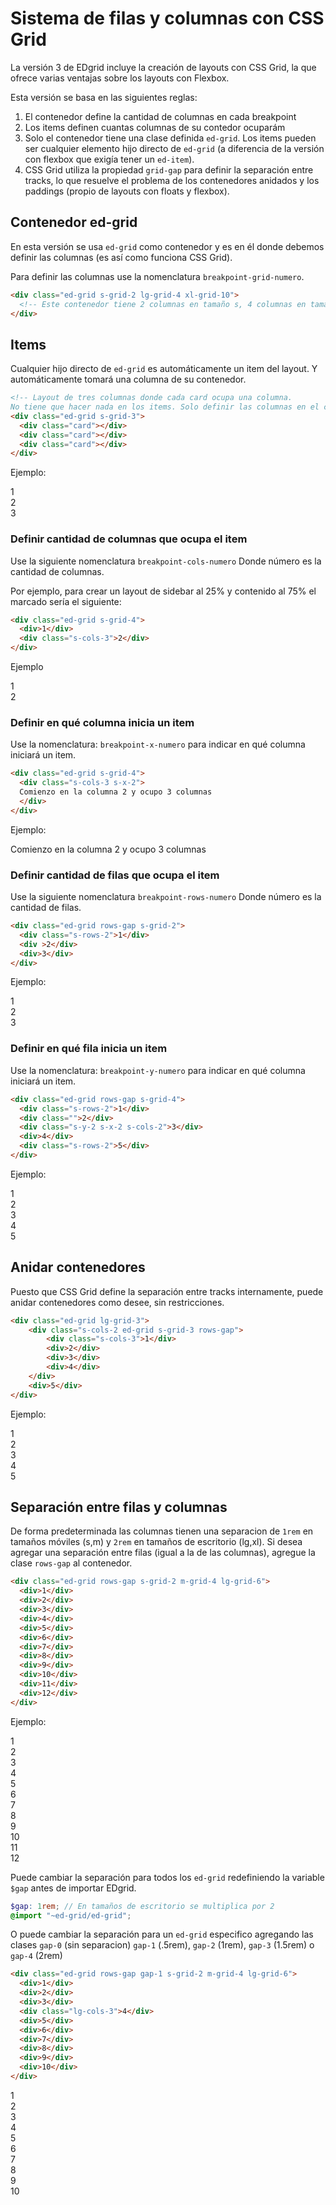 # Sistema de filas y columnas con CSS Grid

La versión 3 de EDgrid incluye la creación de layouts con CSS Grid, la que ofrece varias ventajas sobre los layouts con Flexbox.

Esta versión se basa en las siguientes reglas:

1. El contenedor define la cantidad de columnas en cada breakpoint
2. Los items definen cuantas columnas de su contedor ocuparám
3. Solo el contenedor tiene una clase definida `ed-grid`. Los items pueden ser cualquier elemento hijo directo de `ed-grid` (a diferencia de la versión con flexbox que exigía tener un `ed-item`).
4. CSS Grid utiliza la propiedad `grid-gap` para definir la separación entre tracks, lo que resuelve el problema de los contenedores anidados y los paddings (propio de layouts con floats y flexbox).

## Contenedor ed-grid

En esta versión se usa `ed-grid` como contenedor y es en él donde debemos definir las columnas (es así como funciona CSS Grid).

Para definir las columnas use la nomenclatura `breakpoint-grid-numero`.

```html
<div class="ed-grid s-grid-2 lg-grid-4 xl-grid-10">
  <!-- Este contenedor tiene 2 columnas en tamaño s, 4 columnas en tamaño lg y 10 columnas en tamaño xl -->
</div>
```

## Items

Cualquier hijo directo de `ed-grid` es automáticamente un item del layout. Y automáticamente tomará una columna de su contenedor.

```html
<!-- Layout de tres columnas donde cada card ocupa una columna.
No tiene que hacer nada en los items. Solo definir las columnas en el contenedor -->
<div class="ed-grid s-grid-3">
  <div class="card"></div>
  <div class="card"></div>
  <div class="card"></div>
</div>
```
Ejemplo: 

<div class="ed-grid-demo">
<div class="ed-grid s-grid-3">
  <div class="article">1</div>
  <div class="article">2</div>
  <div class="article">3</div>
</div>
</div>

### Definir cantidad de columnas que ocupa el item

Use la siguiente nomenclatura `breakpoint-cols-numero` Donde número es la cantidad de columnas.

Por ejemplo, para crear un layout de sidebar al 25% y contenido al 75% el marcado sería el siguiente:

```html
<div class="ed-grid s-grid-4">
  <div>1</div>
  <div class="s-cols-3">2</div>
</div>
```

Ejemplo

<div class="ed-grid-demo">
<div class="ed-grid s-grid-4">
  <div>1</div>
  <div class="s-cols-3">2</div>
</div>
</div>

### Definir en qué columna inicia un item

Use la nomenclatura: `breakpoint-x-numero` para indicar en qué columna iniciará un item.

```html
<div class="ed-grid s-grid-4">
  <div class="s-cols-3 s-x-2">
  Comienzo en la columna 2 y ocupo 3 columnas
  </div>
</div>
```

Ejemplo:

<div class="ed-grid-demo">
<div class="ed-grid s-grid-4">
  <div class="s-cols-3 s-x-2">
  Comienzo en la columna 2 y ocupo 3 columnas
  </div>
</div>
</div>

### Definir cantidad de filas que ocupa el item

Use la siguiente nomenclatura `breakpoint-rows-numero` Donde número es la cantidad de filas.

```html
<div class="ed-grid rows-gap s-grid-2">
  <div class="s-rows-2">1</div>
  <div >2</div>
  <div>3</div>
</div>
```
Ejemplo:

<div class="ed-grid-demo">
<div class="ed-grid rows-gap s-grid-2">
  <div class="s-rows-2">1</div>
  <div>2</div>
  <div>3</div>
</div>
</div>

### Definir en qué fila inicia un item

Use la nomenclatura: `breakpoint-y-numero` para indicar en qué columna iniciará un item.

```html
<div class="ed-grid rows-gap s-grid-4">
  <div class="s-rows-2">1</div>
  <div class="">2</div>
  <div class="s-y-2 s-x-2 s-cols-2">3</div>
  <div>4</div>
  <div class="s-rows-2">5</div>
</div>
```

Ejemplo:

<div class="ed-grid-demo">
<div class="ed-grid rows-gap s-grid-4">
  <div class="s-rows-2">1</div>
  <div class="">2</div>
  <div class="s-y-2 s-x-2 s-cols-2">3</div>
  <div>4</div>
  <div class="s-rows-2">5</div>
</div>
</div>

## Anidar contenedores

Puesto que CSS Grid define la separación entre tracks internamente, puede anidar contenedores como desee, sin restricciones.

```html
<div class="ed-grid lg-grid-3">
    <div class="s-cols-2 ed-grid s-grid-3 rows-gap">
        <div class="s-cols-3">1</div>
        <div>2</div>
        <div>3</div>
        <div>4</div>
    </div>
    <div>5</div>
</div>
```
Ejemplo:

<div class="ed-grid-demo">
<div class="ed-grid s-grid-3">
    <div class="s-cols-2 ed-grid s-grid-3 rows-gap">
      <div class="s-cols-3">1</div>
      <div>2</div>
      <div>3</div>
      <div>4</div>
    </div>
    <div>5</div>
</div>
</div>

## Separación entre filas y columnas

De forma predeterminada las columnas tienen una separacion de `1rem` en tamaños móviles (s,m) y `2rem` en tamaños de escritorio (lg,xl). Si desea agregar una separación entre filas (igual a la de las columnas), agregue la clase `rows-gap` al contenedor.

```html
<div class="ed-grid rows-gap s-grid-2 m-grid-4 lg-grid-6">
  <div>1</div>
  <div>2</div>
  <div>3</div>
  <div>4</div>
  <div>5</div>
  <div>6</div>
  <div>7</div>
  <div>8</div>
  <div>9</div>
  <div>10</div>
  <div>11</div>
  <div>12</div>
</div>
```

Ejemplo:

<div class="ed-grid-demo">
<div class="ed-grid rows-gap s-grid-2 m-grid-4 lg-grid-6">
  <div>1</div>
  <div>2</div>
  <div>3</div>
  <div>4</div>
  <div>5</div>
  <div>6</div>
  <div>7</div>
  <div>8</div>
  <div>9</div>
  <div>10</div>
  <div>11</div>
  <div>12</div>
</div>
</div>

Puede cambiar la separación para todos los `ed-grid` redefiniendo la variable `$gap` antes de importar EDgrid.

```scss
$gap: 1rem; // En tamaños de escritorio se multiplica por 2
@import "~ed-grid/ed-grid";
```

O puede cambiar la separación para un `ed-grid` especifico agregando las clases `gap-0` (sin separacion) `gap-1` (.5rem), `gap-2` (1rem), `gap-3` (1.5rem) o `gap-4` (2rem)

```html
<div class="ed-grid rows-gap gap-1 s-grid-2 m-grid-4 lg-grid-6">
  <div>1</div>
  <div>2</div>
  <div>3</div>
  <div class="lg-cols-3">4</div>
  <div>5</div>
  <div>6</div>
  <div>7</div>
  <div>8</div>
  <div>9</div>
  <div>10</div>
</div>
```

<div class="ed-grid-demo">
<div class="ed-grid rows-gap gap-1 s-grid-2 m-grid-4 lg-grid-6">
  <div>1</div>
  <div>2</div>
  <div>3</div>
  <div class="lg-cols-3">4</div>
  <div>5</div>
  <div>6</div>
  <div>7</div>
  <div>8</div>
  <div>9</div>
  <div>10</div>
</div>
</div>
